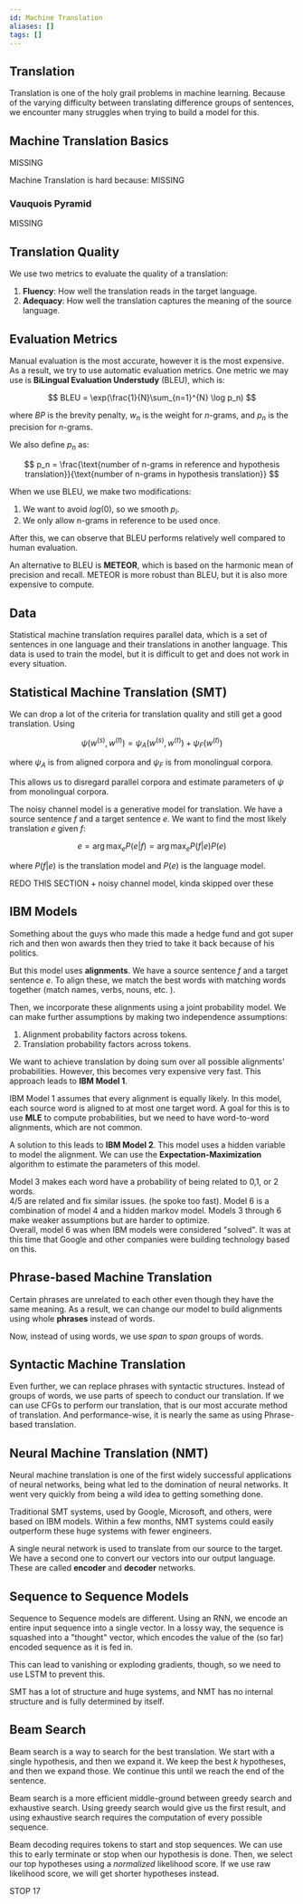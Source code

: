 ```yaml
---
id: Machine Translation
aliases: []
tags: []
---
```


## Translation

Translation is one of the holy grail problems in machine learning. Because of the varying difficulty between translating difference groups of sentences, we encounter many struggles when trying to build a model for this.

## Machine Translation Basics

MISSING

Machine Translation is hard because: MISSING

### Vauquois Pyramid

MISSING

## Translation Quality

We use two metrics to evaluate the quality of a translation:

1. **Fluency**: How well the translation reads in the target language.
2. **Adequacy**: How well the translation captures the meaning of the source language.

## Evaluation Metrics

Manual evaluation is the most accurate, however it is the most expensive. As a result, we try to use automatic evaluation metrics. One metric we may use is **BiLingual Evaluation Understudy** (BLEU), which is:

$$
BLEU = \exp(\frac{1}{N}\sum_{n=1}^{N} \log p_n)
$$

where $BP$ is the brevity penalty, $w_n$ is the weight for $n$-grams, and $p_n$ is the precision for $n$-grams.

We also define $p_n$ as:

$$
p_n = \frac{\text{number of n-grams in reference and hypothesis translation}}{\text{number of n-grams in hypothesis translation}}
$$

When we use BLEU, we make two modifications:

1. We want to avoid $log(0)$, so we smooth $p_i$.
2. We only allow n-grams in reference to be used once.

After this, we can observe that BLEU performs relatively well compared to human evaluation.

An alternative to BLEU is **METEOR**, which is based on the harmonic mean of precision and recall. METEOR is more robust than BLEU, but it is also more expensive to compute.

## Data

Statistical machine translation requires parallel data, which is a set of sentences in one language and their translations in another language. This data is used to train the model, but it is difficult to get and does not work in every situation.

## Statistical Machine Translation (SMT)

We can drop a lot of the criteria for translation quality and still get a good translation. Using

$$
\psi(w^{(s)}, w^{(t)}) = \psi_A(w^{(s)}, w^{(t)})+ \psi_F(w^{(t)})
$$

where $\psi_A$ is from aligned corpora and $\psi_F$ is from monolingual corpora.

This allows us to disregard parallel corpora and estimate parameters of $\psi$ from monolingual corpora.

The noisy channel model is a generative model for translation. We have a source sentence $f$ and a target sentence $e$. We want to find the most likely translation $e$ given $f$:

$$
e = \arg\max_e P(e|f) = \arg\max_e P(f|e)P(e)
$$

where $P(f|e)$ is the translation model and $P(e)$ is the language model.

REDO THIS SECTION + noisy channel model, kinda skipped over these

## IBM Models

Something about the guys who made this made a hedge fund and got super rich and then won awards then they tried to take it back because of his politics.

But this model uses **alignments**. We have a source sentence $f$ and a target sentence $e$. To align these, we match the best words with matching words together (match names, verbs, nouns, etc. ).

Then, we incorporate these alignments using a joint probability model. We can make further assumptions by making two independence assumptions:

1. Alignment probability factors across tokens.
2. Translation probability factors across tokens.

We want to achieve translation by doing sum over all possible alignments' probabilities. However, this becomes very expensive very fast. This approach leads to **IBM Model 1**.

IBM Model 1 assumes that every alignment is equally likely. In this model, each source word is aligned to at most one target word. A goal for this is to use **MLE** to compute probabilities, but we need to have word-to-word alignments, which are not common.

A solution to this leads to **IBM Model 2**. This model uses a hidden variable to model the alignment. We can use the **Expectation-Maximization** algorithm to estimate the parameters of this model.

Model 3 makes each word have a probability of being related to 0,1, or 2 words.  
4/5 are related and fix similar issues. (he spoke too fast). Model 6 is a combination of model 4 and a hidden markov model. Models 3 through 6 make weaker assumptions but are harder to optimize.  
Overall, model 6 was when IBM models were considered "solved". It was at this time that Google and other companies were building technology based on this.

## Phrase-based Machine Translation

Certain phrases are unrelated to each other even though they have the same meaning. As a result, we can change our model to build alignments using whole **phrases** instead of words.

Now, instead of using words, we use _span_ to _span_ groups of words.

## Syntactic Machine Translation

Even further, we can replace phrases with syntactic structures. Instead of groups of words, we use parts of speech to conduct our translation. If we can use CFGs to perform our translation, that is our most accurate method of translation. And performance-wise, it is nearly the same as using Phrase-based translation.

## Neural Machine Translation (NMT)

Neural machine translation is one of the first widely successful applications of neural networks, being what led to the domination of neural networks. It went very quickly from being a wild idea to getting something done.

Traditional SMT systems, used by Google, Microsoft, and others, were based on IBM models. Within a few months, NMT systems could easily outperform these huge systems with fewer engineers.

A single neural network is used to translate from our source to the target. We have a second one to convert our vectors into our output language. These are called **encoder** and **decoder** networks.

## Sequence to Sequence Models

Sequence to Sequence models are different. Using an RNN, we encode an entire input sequence into a single vector. In a lossy way, the sequence is squashed into a "thought" vector, which encodes the value of the (so far) encoded sequence as it is fed in.

This can lead to vanishing or exploding gradients, though, so we need to use LSTM to prevent this.

SMT has a lot of structure and huge systems, and NMT has no internal structure and is fully determined by itself.

## Beam Search

Beam search is a way to search for the best translation. We start with a single hypothesis, and then we expand it. We keep the best $k$ hypotheses, and then we expand those. We continue this until we reach the end of the sentence.

Beam search is a more efficient middle-ground between greedy search and exhaustive search. Using greedy search would give us the first result, and using exhaustive search requires the computation of every possible sequence.

Beam decoding requires tokens to start and stop sequences. We can use this to early terminate or stop when our hypothesis is done. Then, we select our top hypotheses using a _normalized_ likelihood score. If we use raw likelihood score, we will get shorter hypotheses instead.

STOP 17
